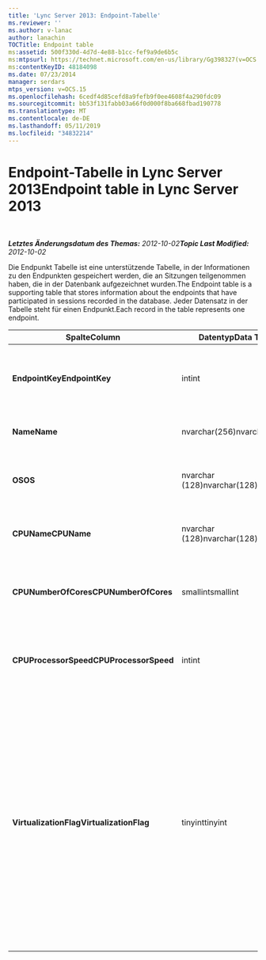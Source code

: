 ```yaml
---
title: 'Lync Server 2013: Endpoint-Tabelle'
ms.reviewer: ''
ms.author: v-lanac
author: lanachin
TOCTitle: Endpoint table
ms:assetid: 500f330d-4d7d-4e88-b1cc-fef9a9de6b5c
ms:mtpsurl: https://technet.microsoft.com/en-us/library/Gg398327(v=OCS.15)
ms:contentKeyID: 48184098
ms.date: 07/23/2014
manager: serdars
mtps_version: v=OCS.15
ms.openlocfilehash: 6cedf4d85cefd8a9fefb9f0ee4608f4a290fdc09
ms.sourcegitcommit: bb53f131fabb03a66f0d000f8ba668fbad190778
ms.translationtype: MT
ms.contentlocale: de-DE
ms.lasthandoff: 05/11/2019
ms.locfileid: "34832214"
---
```

<div data-xmlns="http://www.w3.org/1999/xhtml">

<div class="topic" data-xmlns="http://www.w3.org/1999/xhtml" data-msxsl="urn:schemas-microsoft-com:xslt" data-cs="http://msdn.microsoft.com/en-us/">

<div data-asp="http://msdn2.microsoft.com/asp">

# <a name="endpoint-table-in-lync-server-2013"></a><span data-ttu-id="55a4a-102">Endpoint-Tabelle in Lync Server 2013</span><span class="sxs-lookup"><span data-stu-id="55a4a-102">Endpoint table in Lync Server 2013</span></span>

</div>

<div id="mainSection">

<div id="mainBody">

<span> </span>

<span data-ttu-id="55a4a-103">_**Letztes Änderungsdatum des Themas:** 2012-10-02_</span><span class="sxs-lookup"><span data-stu-id="55a4a-103">_**Topic Last Modified:** 2012-10-02_</span></span>

<span data-ttu-id="55a4a-104">Die Endpunkt Tabelle ist eine unterstützende Tabelle, in der Informationen zu den Endpunkten gespeichert werden, die an Sitzungen teilgenommen haben, die in der Datenbank aufgezeichnet wurden.</span><span class="sxs-lookup"><span data-stu-id="55a4a-104">The Endpoint table is a supporting table that stores information about the endpoints that have participated in sessions recorded in the database.</span></span> <span data-ttu-id="55a4a-105">Jeder Datensatz in der Tabelle steht für einen Endpunkt.</span><span class="sxs-lookup"><span data-stu-id="55a4a-105">Each record in the table represents one endpoint.</span></span>


<table>
<colgroup>
<col style="width: 25%" />
<col style="width: 25%" />
<col style="width: 25%" />
<col style="width: 25%" />
</colgroup>
<thead>
<tr class="header">
<th><span data-ttu-id="55a4a-106"><strong>Spalte</strong></span><span class="sxs-lookup"><span data-stu-id="55a4a-106"><strong>Column</strong></span></span></th>
<th><span data-ttu-id="55a4a-107"><strong>Datentyp</strong></span><span class="sxs-lookup"><span data-stu-id="55a4a-107"><strong>Data Type</strong></span></span></th>
<th><span data-ttu-id="55a4a-108"><strong>Schlüssel/Index</strong></span><span class="sxs-lookup"><span data-stu-id="55a4a-108"><strong>Key/Index</strong></span></span></th>
<th><span data-ttu-id="55a4a-109"><strong>Details</strong></span><span class="sxs-lookup"><span data-stu-id="55a4a-109"><strong>Details</strong></span></span></th>
</tr>
</thead>
<tbody>
<tr class="odd">
<td><p><span data-ttu-id="55a4a-110"><strong>EndpointKey</strong></span><span class="sxs-lookup"><span data-stu-id="55a4a-110"><strong>EndpointKey</strong></span></span></p></td>
<td><p><span data-ttu-id="55a4a-111">int</span><span class="sxs-lookup"><span data-stu-id="55a4a-111">int</span></span></p></td>
<td><p><span data-ttu-id="55a4a-112">Primary</span><span class="sxs-lookup"><span data-stu-id="55a4a-112">Primary</span></span></p></td>
<td><p><span data-ttu-id="55a4a-113">Eindeutige Zahl, die diesen Endpunkt kennzeichnet.</span><span class="sxs-lookup"><span data-stu-id="55a4a-113">Unique number identifying this endpoint.</span></span></p></td>
</tr>
<tr class="even">
<td><p><span data-ttu-id="55a4a-114"><strong>Name</strong></span><span class="sxs-lookup"><span data-stu-id="55a4a-114"><strong>Name</strong></span></span></p></td>
<td><p><span data-ttu-id="55a4a-115">nvarchar(256)</span><span class="sxs-lookup"><span data-stu-id="55a4a-115">nvarchar(256)</span></span></p></td>
<td><p><span data-ttu-id="55a4a-116">Eindeutigen</span><span class="sxs-lookup"><span data-stu-id="55a4a-116">Unique</span></span></p></td>
<td><p><span data-ttu-id="55a4a-117">Endpunktname</span><span class="sxs-lookup"><span data-stu-id="55a4a-117">Endpoint name.</span></span></p></td>
</tr>
<tr class="odd">
<td><p><span data-ttu-id="55a4a-118"><strong>OS</strong></span><span class="sxs-lookup"><span data-stu-id="55a4a-118"><strong>OS</strong></span></span></p></td>
<td><p><span data-ttu-id="55a4a-119">nvarchar (128)</span><span class="sxs-lookup"><span data-stu-id="55a4a-119">nvarchar(128)</span></span></p></td>
<td><p> </p></td>
<td><p><span data-ttu-id="55a4a-120">Betriebssystem (OS) des Endpunkts.</span><span class="sxs-lookup"><span data-stu-id="55a4a-120">Operating system (OS) of the endpoint.</span></span></p></td>
</tr>
<tr class="even">
<td><p><span data-ttu-id="55a4a-121"><strong>CPUName</strong></span><span class="sxs-lookup"><span data-stu-id="55a4a-121"><strong>CPUName</strong></span></span></p></td>
<td><p><span data-ttu-id="55a4a-122">nvarchar (128)</span><span class="sxs-lookup"><span data-stu-id="55a4a-122">nvarchar(128)</span></span></p></td>
<td></td>
<td><p><span data-ttu-id="55a4a-123">Der CPU-Name des Endpunkts.</span><span class="sxs-lookup"><span data-stu-id="55a4a-123">CPU name of the endpoint.</span></span></p></td>
</tr>
<tr class="odd">
<td><p><span data-ttu-id="55a4a-124"><strong>CPUNumberOfCores</strong></span><span class="sxs-lookup"><span data-stu-id="55a4a-124"><strong>CPUNumberOfCores</strong></span></span></p></td>
<td><p><span data-ttu-id="55a4a-125">smallint</span><span class="sxs-lookup"><span data-stu-id="55a4a-125">smallint</span></span></p></td>
<td></td>
<td><p><span data-ttu-id="55a4a-126">Die Anzahl von CPU-Kernen des Endpunkts.</span><span class="sxs-lookup"><span data-stu-id="55a4a-126">Number of CPU cores of the endpoint.</span></span></p></td>
</tr>
<tr class="even">
<td><p><span data-ttu-id="55a4a-127"><strong>CPUProcessorSpeed</strong></span><span class="sxs-lookup"><span data-stu-id="55a4a-127"><strong>CPUProcessorSpeed</strong></span></span></p></td>
<td><p><span data-ttu-id="55a4a-128">int</span><span class="sxs-lookup"><span data-stu-id="55a4a-128">int</span></span></p></td>
<td></td>
<td><p><span data-ttu-id="55a4a-129">CPU-Prozessorgeschwindigkeit des Endpunkts.</span><span class="sxs-lookup"><span data-stu-id="55a4a-129">CPU processor speed of the endpoint.</span></span></p></td>
</tr>
<tr class="odd">
<td><p><span data-ttu-id="55a4a-130"><strong>VirtualizationFlag</strong></span><span class="sxs-lookup"><span data-stu-id="55a4a-130"><strong>VirtualizationFlag</strong></span></span></p></td>
<td><p><span data-ttu-id="55a4a-131">tinyint</span><span class="sxs-lookup"><span data-stu-id="55a4a-131">tinyint</span></span></p></td>
<td></td>
<td><p><span data-ttu-id="55a4a-132">Bit-Flag, das angibt, ob das System in einer virtualisierten Umgebung ausgeführt wird:</span><span class="sxs-lookup"><span data-stu-id="55a4a-132">Bit flag that indicates if the system is running in a virtualized environment:</span></span></p>
<ul>
<li><p><span data-ttu-id="55a4a-133">0x0000 – keine</span><span class="sxs-lookup"><span data-stu-id="55a4a-133">0x0000 – None</span></span></p></li>
<li><p><span data-ttu-id="55a4a-134">0x0001 – HyperV</span><span class="sxs-lookup"><span data-stu-id="55a4a-134">0x0001 – HyperV</span></span></p></li>
<li><p><span data-ttu-id="55a4a-135">0x0002 – VMware</span><span class="sxs-lookup"><span data-stu-id="55a4a-135">0x0002 – VMWare</span></span></p></li>
<li><p><span data-ttu-id="55a4a-136">0x0004 – virtueller PC</span><span class="sxs-lookup"><span data-stu-id="55a4a-136">0x0004 – Virtual PC</span></span></p></li>
<li><p><span data-ttu-id="55a4a-137">0x0008 – xen-PC</span><span class="sxs-lookup"><span data-stu-id="55a4a-137">0x0008 – Xen PC</span></span></p></li>
</ul></td>
</tr>
</tbody>
</table>


</div>

<span> </span>

</div>

</div>

</div>

